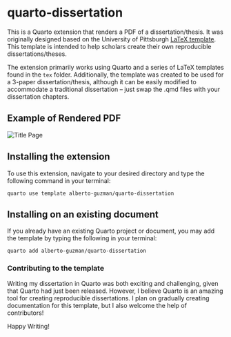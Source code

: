 # quarto-dissertation

This is a Quarto extension that renders a PDF of a dissertation/thesis. It was originally designed based on the University of Pittsburgh [LaTeX template](https://etd.pitt.edu/latex-template). This template is intended to help scholars create their own reproducible dissertations/theses.

The extension primarily works using Quarto and a series of LaTeX templates found in the `tex` folder. Additionally, the template was created to be used for a 3-paper dissertation/thesis, although it can be easily modified to accommodate a traditional dissertation – just swap the .qmd files with your dissertation chapters.

## Example of Rendered PDF

![Title Page](example_of_redered_document/author_diss1024.png)



## Installing the extension

To use this extension, navigate to your desired directory and type the following command in your terminal:

```{bash}
quarto use template alberto-guzman/quarto-dissertation
```

## Installing on an existing document

If you already have an existing Quarto project or document, you may add the template by typing the following in your terminal:

```{bash}
quarto add alberto-guzman/quarto-dissertation
```

### Contributing to the template

Writing my dissertation in Quarto was both exciting and challenging, given that Quarto had just been released. However, I believe Quarto is an amazing tool for creating reproducible dissertations. I plan on gradually creating documentation for this template, but I also welcome the help of contributors!

Happy Writing!